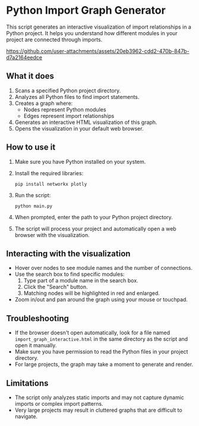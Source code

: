 # Python Import Graph Generator

This script generates an interactive visualization of import relationships in a Python project. It helps you understand how different modules in your project are connected through imports.



https://github.com/user-attachments/assets/20eb3962-cdd2-470b-847b-d7a2164eedce



## What it does

1. Scans a specified Python project directory.
2. Analyzes all Python files to find import statements.
3. Creates a graph where:
   - Nodes represent Python modules
   - Edges represent import relationships
4. Generates an interactive HTML visualization of this graph.
5. Opens the visualization in your default web browser.

## How to use it

1. Make sure you have Python installed on your system.

2. Install the required libraries:
   ```
   pip install networkx plotly
   ```

3. Run the script:
   ```
   python main.py
   ```

4. When prompted, enter the path to your Python project directory.

5. The script will process your project and automatically open a web browser with the visualization.

## Interacting with the visualization

- Hover over nodes to see module names and the number of connections.
- Use the search box to find specific modules:
  1. Type part of a module name in the search box.
  2. Click the "Search" button.
  3. Matching nodes will be highlighted in red and enlarged.
- Zoom in/out and pan around the graph using your mouse or touchpad.

## Troubleshooting

- If the browser doesn't open automatically, look for a file named `import_graph_interactive.html` in the same directory as the script and open it manually.
- Make sure you have permission to read the Python files in your project directory.
- For large projects, the graph may take a moment to generate and render.

## Limitations

- The script only analyzes static imports and may not capture dynamic imports or complex import patterns.
- Very large projects may result in cluttered graphs that are difficult to navigate.

